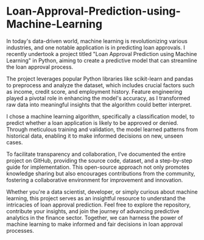 # Loan-Approval-Prediction-using-Machine-Learning

In today's data-driven world, machine learning is revolutionizing various industries, and one notable application is in predicting loan approvals. I recently undertook a project titled "Loan Approval Prediction using Machine Learning" in Python, aiming to create a predictive model that can streamline the loan approval process.

The project leverages popular Python libraries like scikit-learn and pandas to preprocess and analyze the dataset, which includes crucial factors such as income, credit score, and employment history. Feature engineering played a pivotal role in enhancing the model's accuracy, as I transformed raw data into meaningful insights that the algorithm could better interpret.

I chose a machine learning algorithm, specifically a classification model, to predict whether a loan application is likely to be approved or denied. Through meticulous training and validation, the model learned patterns from historical data, enabling it to make informed decisions on new, unseen cases.

To facilitate transparency and collaboration, I've documented the entire project on GitHub, providing the source code, dataset, and a step-by-step guide for implementation. This open-source approach not only promotes knowledge sharing but also encourages contributions from the community, fostering a collaborative environment for improvement and innovation.

Whether you're a data scientist, developer, or simply curious about machine learning, this project serves as an insightful resource to understand the intricacies of loan approval prediction. Feel free to explore the repository, contribute your insights, and join the journey of advancing predictive analytics in the finance sector. Together, we can harness the power of machine learning to make informed and fair decisions in loan approval processes.
